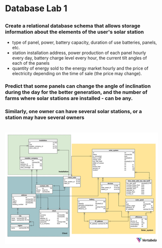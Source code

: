 # Database Lab 1
## 
### Create a relational database schema that allows storage information about the elements of the user's solar station 
- type of panel, power, battery capacity, duration of use
batteries, panels, etc. 
- station installation address, power production of each panel hourly every day, battery charge level every hour, the current tilt angles of each of the panels 
- quantity of energy sold to the energy market hourly and the price of electricity depending on the time of sale (the price may change). 
### Predict that some panels can change the angle of inclination during the day for the better generation, and the number of farms where solar stations are installed - can be any. 
### Similarly, one owner can have several solar stations, or a station may have several owners
#
![Database](Database.png)
